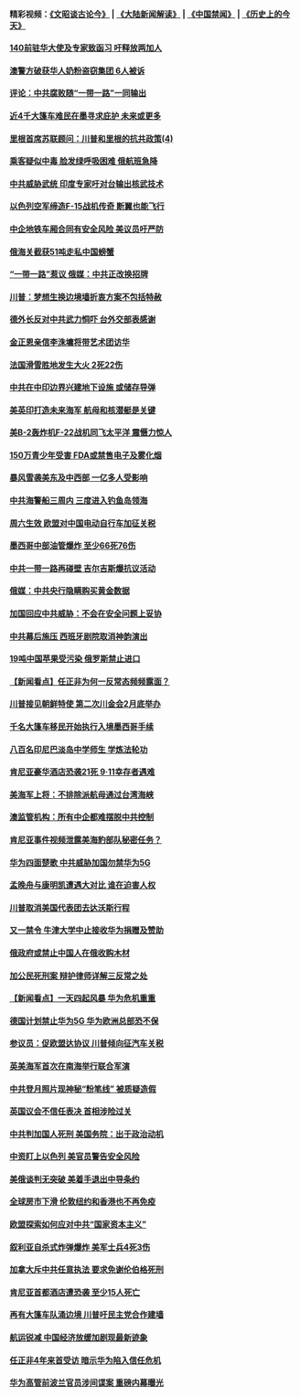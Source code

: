 #### 精彩视频：[《文昭谈古论今》](https://github.com/gfw-breaker/wenzhao/blob/master/README.md?t=01220030) | [《大陆新闻解读》](https://github.com/gfw-breaker/ntdtv-comedy/blob/master/README.md?t=01220030) | [《中国禁闻》](https://github.com/gfw-breaker/ntdtv-news/blob/master/README.md?t=01220030) | [《历史上的今天》](https://github.com/gfw-breaker/today-in-history/blob/master/README.md?t=01220030) 

#### [140前驻华大使及专家致函习 吁释放两加人](../pages/nsc418/n10992390.md?t=01220030) 

#### [澳警方破获华人奶粉盗窃集团 6人被诉](../pages/nsc418/n10992238.md?t=01220030) 

#### [评论：中共腐败随“一带一路”一同输出](../pages/nsc418/n10992228.md?t=01220030) 

#### [近4千大篷车难民在墨寻求庇护 未来或更多](../pages/nsc418/n10991987.md?t=01220030) 

#### [里根首席苏联顾问：川普和里根的抗共政策(4)](../pages/nsc418/n10948163.md?t=01220030) 

#### [乘客疑似中毒 脸发绿呼吸困难 俄航班急降](../pages/nsc418/n10991551.md?t=01220030) 

#### [中共威胁武统 印度专家吁对台输出核武技术](../pages/nsc418/n10991334.md?t=01220030) 

#### [以色列空军缔造F-15战机传奇 断翼也能飞行](../pages/nsc418/n10990876.md?t=01220030) 

#### [中企地铁车厢合同有安全风险 美议员吁严防](../pages/nsc418/n10989908.md?t=01220030) 

#### [俄海关截获51吨走私中国螃蟹](../pages/nsc418/n10989902.md?t=01220030) 

#### [“一带一路”惹议 俄媒：中共正改换招牌](../pages/nsc418/n10989973.md?t=01220030) 

#### [川普：梦想生换边境墙折衷方案不包括特赦](../pages/nsc418/n10989992.md?t=01220030) 

#### [德外长反对中共武力恫吓 台外交部表感谢](../pages/nsc418/n10989626.md?t=01220030) 

#### [金正恩亲信李洙墉将带艺术团访华](../pages/nsc418/n10989769.md?t=01220030) 

#### [法国滑雪胜地发生大火 2死22伤](../pages/nsc418/n10989566.md?t=01220030) 

#### [中共在中印边界兴建地下设施 或储存导弹](../pages/nsc418/n10988979.md?t=01220030) 

#### [美英印打造未来海军 航母和核潜艇是关键](../pages/nsc418/n10940648.md?t=01220030) 

#### [美B-2轰炸机F-22战机同飞太平洋 震慑力惊人](../pages/nsc418/n10988582.md?t=01220030) 

#### [150万青少年受害 FDA或禁售电子及雾化烟](../pages/nsc418/n10988186.md?t=01220030) 

#### [暴风雪袭美东及中西部 一亿多人受影响](../pages/nsc418/n10988131.md?t=01220030) 

#### [中共海警船三周内 三度进入钓鱼岛领海](../pages/nsc418/n10987956.md?t=01220030) 

#### [周六生效 欧盟对中国电动自行车加征关税](../pages/nsc418/n10987637.md?t=01220030) 

#### [墨西哥中部油管爆炸 至少66死76伤](../pages/nsc418/n10986971.md?t=01220030) 

#### [中共一带一路再碰壁 吉尔吉斯爆抗议活动](../pages/nsc418/n10986292.md?t=01220030) 

#### [俄媒：中共央行隐瞒购买黄金数据](../pages/nsc418/n10986524.md?t=01220030) 

#### [加国回应中共威胁：不会在安全问题上妥协](../pages/nsc418/n10986394.md?t=01220030) 

#### [中共幕后施压 西班牙剧院取消神韵演出](../pages/nsc418/n10986035.md?t=01220030) 

#### [19吨中国苹果受污染 俄罗斯禁止进口](../pages/nsc418/n10986333.md?t=01220030) 

#### [【新闻看点】任正非为何一反常态频频露面？](../pages/nsc418/n10986037.md?t=01220030) 

#### [川普接见朝鲜特使 第二次川金会2月底举办](../pages/nsc418/n10986216.md?t=01220030) 

#### [千名大篷车移民开始执行入境墨西哥手续](../pages/nsc418/n10986204.md?t=01220030) 

#### [八百名印尼巴淡岛中学师生 学炼法轮功](../pages/nsc418/n10985542.md?t=01220030) 

#### [肯尼亚豪华酒店恐袭21死 9·11幸存者遇难](../pages/nsc418/n10985445.md?t=01220030) 

#### [美海军上将：不排除派航母通过台湾海峡](../pages/nsc418/n10984943.md?t=01220030) 

#### [澳监管机构：所有中企都难摆脱中共控制](../pages/nsc418/n10983591.md?t=01220030) 

#### [肯尼亚事件视频泄露美海豹部队秘密任务？](../pages/nsc418/n10984543.md?t=01220030) 

#### [华为四面楚歌 中共威胁加国勿禁华为5G](../pages/nsc418/n10983787.md?t=01220030) 

#### [孟晚舟与康明凯遭遇大对比 谁在迫害人权](../pages/nsc418/n10983804.md?t=01220030) 

#### [川普取消美国代表团去达沃斯行程](../pages/nsc418/n10983718.md?t=01220030) 

#### [又一禁令 牛津大学中止接收华为捐赠及赞助](../pages/nsc418/n10983708.md?t=01220030) 

#### [俄政府或禁止中国人在俄收购木材](../pages/nsc418/n10983547.md?t=01220030) 

#### [加公民死刑案 辩护律师详解三反常之处](../pages/nsc418/n10983300.md?t=01220030) 

#### [【新闻看点】一天四起风暴 华为危机重重](../pages/nsc418/n10983081.md?t=01220030) 

#### [德国计划禁止华为5G 华为欧洲总部恐不保](../pages/nsc418/n10982951.md?t=01220030) 

#### [参议员：促欧盟达协议 川普倾向征汽车关税](../pages/nsc418/n10982456.md?t=01220030) 

#### [英美海军首次在南海举行联合军演](../pages/nsc418/n10981956.md?t=01220030) 

#### [中共登月照片现神秘“粉笔线” 被质疑造假](../pages/nsc418/n10980652.md?t=01220030) 

#### [英国议会不信任表决 首相涉险过关](../pages/nsc418/n10980536.md?t=01220030) 

#### [中共判加国人死刑 美国务院：出于政治动机](../pages/nsc418/n10980469.md?t=01220030) 

#### [中资盯上以色列 美官员警告安全风险](../pages/nsc418/n10980214.md?t=01220030) 

#### [美俄谈判无突破 美着手退出中导条约](../pages/nsc418/n10980207.md?t=01220030) 

#### [全球房市下滑 伦敦纽约和香港也不再免疫](../pages/nsc418/n10979837.md?t=01220030) 

#### [欧盟探索如何应对中共“国家资本主义”](../pages/nsc418/n10979979.md?t=01220030) 

#### [叙利亚自杀式炸弹爆炸 美军士兵4死3伤](../pages/nsc418/n10979913.md?t=01220030) 

#### [加拿大斥中共任意执法 要求免谢伦伯格死刑](../pages/nsc418/n10979429.md?t=01220030) 

#### [肯尼亚首都酒店遭恐袭 至少15人死亡](../pages/nsc418/n10978342.md?t=01220030) 

#### [再有大篷车队涌边境 川普吁民主党合作建墙](../pages/nsc418/n10978161.md?t=01220030) 

#### [航运锐减 中国经济放缓加剧现最新迹象](../pages/nsc418/n10978088.md?t=01220030) 

#### [任正非4年来首受访 暗示华为陷入信任危机](../pages/nsc418/n10977688.md?t=01220030) 

#### [华为高管前波兰官员涉间谍案 重磅内幕曝光](../pages/nsc418/n10978092.md?t=01220030) 


